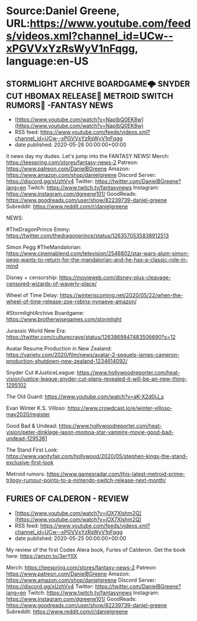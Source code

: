 # Source:Daniel Greene, URL:https://www.youtube.com/feeds/videos.xml?channel_id=UCw--xPGVVxYzRsWyV1nFqgg, language:en-US

## STORMLIGHT ARCHIVE BOARDGAME🌩️ SNYDER CUT HBOMAX RELEASE🦸 METROID SWITCH RUMORS🦾 -FANTASY NEWS
 - [https://www.youtube.com/watch?v=NapIbQ0EK8w](https://www.youtube.com/watch?v=NapIbQ0EK8w)
 - RSS feed: https://www.youtube.com/feeds/videos.xml?channel_id=UCw--xPGVVxYzRsWyV1nFqgg
 - date published: 2020-05-26 00:00:00+00:00

it news day my dudes. Let's jump into the FANTASY NEWS! 
Merch: https://teespring.com/stores/fantasy-news-2
Patreon: https://www.patreon.com/DanielBGreene
Amazon: https://www.amazon.com/shop/danielgreene
Discord Server: https://discord.gg/xUzhVv4
Twitter: https://twitter.com/DanielBGreene?lang=en
Twitch: https://www.twitch.tv/fantasynews
Instagram: https://www.instagram.com/dgreene101/
GoodReads: https://www.goodreads.com/user/show/82239739-daniel-greene
Subreddit: https://www.reddit.com/r/danielgreene

NEWS: 

#TheDragonPrince Emmy: https://twitter.com/thedragonprince/status/1263570535838912513

Simon Pegg #TheMandalorian: https://www.cinemablend.com/television/2546802/star-wars-alum-simon-pegg-wants-to-return-for-the-mandalorian-and-he-has-a-classic-role-in-mind

Disney + censorship: https://movieweb.com/disney-plus-cleavage-censored-wizards-of-waverly-place/

Wheel of Time Delay: https://winteriscoming.net/2020/05/22/when-the-wheel-of-time-release-zoe-robins-nynaeve-amazon/

#StormlightArchive Boardgame: https://www.brotherwisegames.com/stormlight

Jurassic World New Era: https://twitter.com/culturecrave/status/1263869847483506690?s=12

Avatar Resume Production in New Zealand: https://variety.com/2020/film/news/avatar-2-sequels-james-cameron-production-shutdown-new-zealand-1234614092/

Snyder Cut #JusticeLeague: https://www.hollywoodreporter.com/heat-vision/justice-league-snyder-cut-plans-revealed-it-will-be-an-new-thing-1295102

The Old Guard: https://www.youtube.com/watch?v=aK-X2d0lJ_s

Evan Winter K.S. Villoso: https://www.crowdcast.io/e/winter-villoso-may2020/register

Good Bad & Undead: https://www.hollywoodreporter.com/heat-vision/peter-dinklage-jason-momoa-star-vampire-movie-good-bad-undead-1295361

The Stand First Look: https://www.vanityfair.com/hollywood/2020/05/stephen-kings-the-stand-exclusive-first-look

Metroid rumors: https://www.gamesradar.com/this-latest-metroid-prime-trilogy-rumour-points-to-a-nintendo-switch-release-next-month/

## FURIES OF CALDERON - REVIEW
 - [https://www.youtube.com/watch?v=iOX7Xlshm2Q](https://www.youtube.com/watch?v=iOX7Xlshm2Q)
 - RSS feed: https://www.youtube.com/feeds/videos.xml?channel_id=UCw--xPGVVxYzRsWyV1nFqgg
 - date published: 2020-05-25 00:00:00+00:00

My review of the first Codex Alera book, Furies of Calderon.
Get the book here: https://amzn.to/3erYIIX

Merch: https://teespring.com/stores/fantasy-news-2
Patreon: https://www.patreon.com/DanielBGreene
Amazon: https://www.amazon.com/shop/danielgreene
Discord Server: https://discord.gg/xUzhVv4
Twitter: https://twitter.com/DanielBGreene?lang=en
Twitch: https://www.twitch.tv/fantasynews
Instagram: https://www.instagram.com/dgreene101/
GoodReads: https://www.goodreads.com/user/show/82239739-daniel-greene
Subreddit: https://www.reddit.com/r/danielgreene

